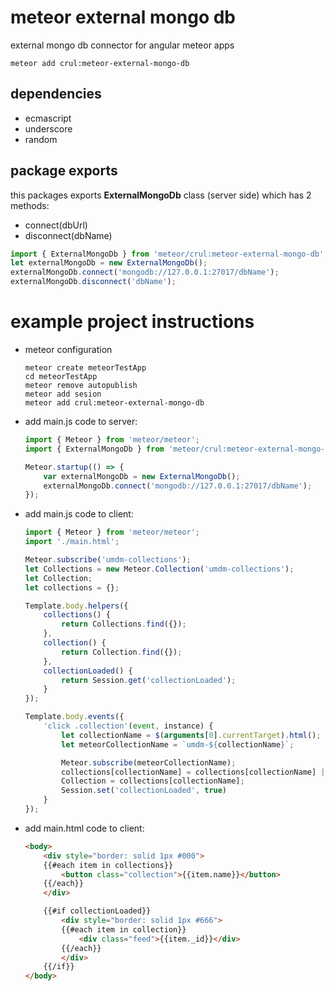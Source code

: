# meteor external mongo db

external mongo db connector for angular meteor apps

```Batchfile
meteor add crul:meteor-external-mongo-db
```

## dependencies

- ecmascript
- underscore
- random 

## package exports

this packages exports **ExternalMongoDb** class (server side) which has 2 methods:
- connect(dbUrl)
- disconnect(dbName) 

```javascript
import { ExternalMongoDb } from 'meteor/crul:meteor-external-mongo-db';
let externalMongoDb = new ExternalMongoDb();
externalMongoDb.connect('mongodb://127.0.0.1:27017/dbName');
externalMongoDb.disconnect('dbName');
```

# example project instructions 

- meteor configuration

    ```Batchfile
    meteor create meteorTestApp
    cd meteorTestApp
    meteor remove autopublish
    meteor add sesion
    meteor add crul:meteor-external-mongo-db
    ```

- add main.js code to server:

    ```javascript
    import { Meteor } from 'meteor/meteor';
    import { ExternalMongoDb } from 'meteor/crul:meteor-external-mongo-db';

    Meteor.startup(() => {
        var externalMongoDb = new ExternalMongoDb();
        externalMongoDb.connect('mongodb://127.0.0.1:27017/dbName');
    });
    ```

- add main.js code to client:

    ```javascript
    import { Meteor } from 'meteor/meteor';
    import './main.html';

    Meteor.subscribe('umdm-collections');
    let Collections = new Meteor.Collection('umdm-collections');
    let Collection;
    let collections = {};

    Template.body.helpers({
        collections() {
            return Collections.find({});
        },
        collection() {
            return Collection.find({});
        },
        collectionLoaded() {
            return Session.get('collectionLoaded');
        }
    });

    Template.body.events({
        'click .collection'(event, instance) {
            let collectionName = $(arguments[0].currentTarget).html();
            let meteorCollectionName = `umdm-${collectionName}`; 

            Meteor.subscribe(meteorCollectionName);
            collections[collectionName] = collections[collectionName] || new Meteor.Collection(collectionName) 
            Collection = collections[collectionName];
            Session.set('collectionLoaded', true)
        }
    });
    ```

- add main.html code to client:

    ```html
    <body>        
        <div style="border: solid 1px #000">
        {{#each item in collections}}
            <button class="collection">{{item.name}}</button>
        {{/each}}
        </div>

        {{#if collectionLoaded}}
            <div style="border: solid 1px #666">
            {{#each item in collection}}
                <div class="feed">{{item._id}}</div>
            {{/each}}
            </div>
        {{/if}}
    </body>
    ```
